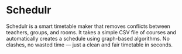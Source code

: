 # Schedulr
Schedulr is a smart timetable maker that removes conflicts between teachers, groups, and rooms. It takes a simple CSV file of courses and automatically creates a schedule using graph-based algorithms. No clashes, no wasted time — just a clean and fair timetable in seconds.
